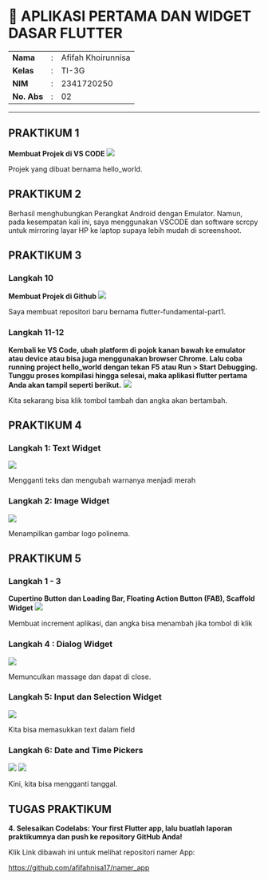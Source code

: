 # 📑 APLIKASI PERTAMA DAN WIDGET DASAR FLUTTER  

<table>
  <tr>
    <td><b>Nama</b></td>
    <td>:</td>
    <td>Afifah Khoirunnisa</td>
  </tr>
  <tr>
    <td><b>Kelas</b></td>
    <td>:</td>
    <td>TI-3G</td>
  </tr>
  <tr>
    <td><b>NIM</b></td>
    <td>:</td>
    <td>2341720250</td>
  </tr>
  <tr>
    <td><b>No. Abs</b></td>
    <td>:</td>
    <td>02</td>
  </tr>
</table>  

---

## PRAKTIKUM 1
**Membuat Projek di VS CODE**
<img src="img/prak1_langkah4.png">

Projek yang dibuat bernama hello_world.

## PRAKTIKUM 2
Berhasil menghubungkan Perangkat Android dengan Emulator. Namun, pada kesempatan kali ini, saya menggunakan VSCODE dan software scrcpy untuk mirroring layar HP ke laptop supaya lebih mudah di screenshoot.

## PRAKTIKUM 3

### Langkah 10
**Membuat Projek di Github**
<img src="img/prak3_langkah10.png">

Saya membuat repositori baru bernama flutter-fundamental-part1.


### Langkah 11-12
**Kembali ke VS Code, ubah platform di pojok kanan bawah ke emulator atau device atau bisa juga menggunakan browser Chrome. Lalu coba running project hello_world dengan tekan F5 atau Run > Start Debugging. Tunggu proses kompilasi hingga selesai, maka aplikasi flutter pertama Anda akan tampil seperti berikut.**
<img src="img/prak3_langkah11.png">

Kita sekarang bisa klik tombol tambah dan angka akan bertambah.

## PRAKTIKUM 4
### Langkah 1: Text Widget
<img src="img/prak4_langkah1.png">

Mengganti teks dan mengubah warnanya menjadi merah

### Langkah 2: Image Widget
<img src="img/prak4_langkah2.png">

Menampilkan gambar logo polinema.

## PRAKTIKUM 5
### Langkah 1 - 3 
**Cupertino Button dan Loading Bar, Floating Action Button (FAB), Scaffold Widget**
<img src="img/prak5_langkah3.png">

Membuat increment aplikasi, dan angka bisa menambah jika tombol di klik

### Langkah 4 : Dialog Widget
<img src="img/prak5_langkah4.png">

Memunculkan massage dan dapat di close.

### Langkah 5: Input dan Selection Widget
<img src="img/prak5_langkah5.png">

Kita bisa memasukkan text dalam field

### Langkah 6: Date and Time Pickers
<img src="img/prak5_langkah6.png">
<img src="img/prak5_langkah6-2.png">

Kini, kita bisa mengganti tanggal.

## TUGAS PRAKTIKUM
**4. Selesaikan Codelabs: Your first Flutter app, lalu buatlah laporan praktikumnya dan push ke repository GitHub Anda!**

Klik Link dibawah ini untuk melihat repositori namer App:

https://github.com/afifahnisa17/namer_app 



